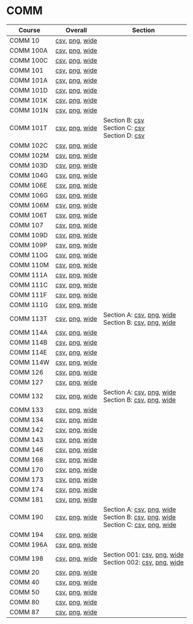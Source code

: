 # COMM

| Course | Overall | Section |
| ------ | ------- | ------- |
| COMM 10 | [csv](https://github.com/UCSD-Historical-Enrollment-Data/2024Fall/blob/main/overall/COMM%2010.csv), [png](https://raw.githubusercontent.com/UCSD-Historical-Enrollment-Data/2024Fall/main/plot_overall/COMM%2010.png), [wide](https://raw.githubusercontent.com/UCSD-Historical-Enrollment-Data/2024Fall/main/plot_overall_wide/COMM%2010.png) |  |
| COMM 100A | [csv](https://github.com/UCSD-Historical-Enrollment-Data/2024Fall/blob/main/overall/COMM%20100A.csv), [png](https://raw.githubusercontent.com/UCSD-Historical-Enrollment-Data/2024Fall/main/plot_overall/COMM%20100A.png), [wide](https://raw.githubusercontent.com/UCSD-Historical-Enrollment-Data/2024Fall/main/plot_overall_wide/COMM%20100A.png) |  |
| COMM 100C | [csv](https://github.com/UCSD-Historical-Enrollment-Data/2024Fall/blob/main/overall/COMM%20100C.csv), [png](https://raw.githubusercontent.com/UCSD-Historical-Enrollment-Data/2024Fall/main/plot_overall/COMM%20100C.png), [wide](https://raw.githubusercontent.com/UCSD-Historical-Enrollment-Data/2024Fall/main/plot_overall_wide/COMM%20100C.png) |  |
| COMM 101 | [csv](https://github.com/UCSD-Historical-Enrollment-Data/2024Fall/blob/main/overall/COMM%20101.csv), [png](https://raw.githubusercontent.com/UCSD-Historical-Enrollment-Data/2024Fall/main/plot_overall/COMM%20101.png), [wide](https://raw.githubusercontent.com/UCSD-Historical-Enrollment-Data/2024Fall/main/plot_overall_wide/COMM%20101.png) |  |
| COMM 101A | [csv](https://github.com/UCSD-Historical-Enrollment-Data/2024Fall/blob/main/overall/COMM%20101A.csv), [png](https://raw.githubusercontent.com/UCSD-Historical-Enrollment-Data/2024Fall/main/plot_overall/COMM%20101A.png), [wide](https://raw.githubusercontent.com/UCSD-Historical-Enrollment-Data/2024Fall/main/plot_overall_wide/COMM%20101A.png) |  |
| COMM 101D | [csv](https://github.com/UCSD-Historical-Enrollment-Data/2024Fall/blob/main/overall/COMM%20101D.csv), [png](https://raw.githubusercontent.com/UCSD-Historical-Enrollment-Data/2024Fall/main/plot_overall/COMM%20101D.png), [wide](https://raw.githubusercontent.com/UCSD-Historical-Enrollment-Data/2024Fall/main/plot_overall_wide/COMM%20101D.png) |  |
| COMM 101K | [csv](https://github.com/UCSD-Historical-Enrollment-Data/2024Fall/blob/main/overall/COMM%20101K.csv), [png](https://raw.githubusercontent.com/UCSD-Historical-Enrollment-Data/2024Fall/main/plot_overall/COMM%20101K.png), [wide](https://raw.githubusercontent.com/UCSD-Historical-Enrollment-Data/2024Fall/main/plot_overall_wide/COMM%20101K.png) |  |
| COMM 101N | [csv](https://github.com/UCSD-Historical-Enrollment-Data/2024Fall/blob/main/overall/COMM%20101N.csv), [png](https://raw.githubusercontent.com/UCSD-Historical-Enrollment-Data/2024Fall/main/plot_overall/COMM%20101N.png), [wide](https://raw.githubusercontent.com/UCSD-Historical-Enrollment-Data/2024Fall/main/plot_overall_wide/COMM%20101N.png) |  |
| COMM 101T | [csv](https://github.com/UCSD-Historical-Enrollment-Data/2024Fall/blob/main/overall/COMM%20101T.csv), [png](https://raw.githubusercontent.com/UCSD-Historical-Enrollment-Data/2024Fall/main/plot_overall/COMM%20101T.png), [wide](https://raw.githubusercontent.com/UCSD-Historical-Enrollment-Data/2024Fall/main/plot_overall_wide/COMM%20101T.png) | Section B: [csv](https://github.com/UCSD-Historical-Enrollment-Data/2024Fall/blob/main/section/COMM%20101T_B.csv)<br>Section C: [csv](https://github.com/UCSD-Historical-Enrollment-Data/2024Fall/blob/main/section/COMM%20101T_C.csv)<br>Section D: [csv](https://github.com/UCSD-Historical-Enrollment-Data/2024Fall/blob/main/section/COMM%20101T_D.csv) |
| COMM 102C | [csv](https://github.com/UCSD-Historical-Enrollment-Data/2024Fall/blob/main/overall/COMM%20102C.csv), [png](https://raw.githubusercontent.com/UCSD-Historical-Enrollment-Data/2024Fall/main/plot_overall/COMM%20102C.png), [wide](https://raw.githubusercontent.com/UCSD-Historical-Enrollment-Data/2024Fall/main/plot_overall_wide/COMM%20102C.png) |  |
| COMM 102M | [csv](https://github.com/UCSD-Historical-Enrollment-Data/2024Fall/blob/main/overall/COMM%20102M.csv), [png](https://raw.githubusercontent.com/UCSD-Historical-Enrollment-Data/2024Fall/main/plot_overall/COMM%20102M.png), [wide](https://raw.githubusercontent.com/UCSD-Historical-Enrollment-Data/2024Fall/main/plot_overall_wide/COMM%20102M.png) |  |
| COMM 103D | [csv](https://github.com/UCSD-Historical-Enrollment-Data/2024Fall/blob/main/overall/COMM%20103D.csv), [png](https://raw.githubusercontent.com/UCSD-Historical-Enrollment-Data/2024Fall/main/plot_overall/COMM%20103D.png), [wide](https://raw.githubusercontent.com/UCSD-Historical-Enrollment-Data/2024Fall/main/plot_overall_wide/COMM%20103D.png) |  |
| COMM 104G | [csv](https://github.com/UCSD-Historical-Enrollment-Data/2024Fall/blob/main/overall/COMM%20104G.csv), [png](https://raw.githubusercontent.com/UCSD-Historical-Enrollment-Data/2024Fall/main/plot_overall/COMM%20104G.png), [wide](https://raw.githubusercontent.com/UCSD-Historical-Enrollment-Data/2024Fall/main/plot_overall_wide/COMM%20104G.png) |  |
| COMM 106E | [csv](https://github.com/UCSD-Historical-Enrollment-Data/2024Fall/blob/main/overall/COMM%20106E.csv), [png](https://raw.githubusercontent.com/UCSD-Historical-Enrollment-Data/2024Fall/main/plot_overall/COMM%20106E.png), [wide](https://raw.githubusercontent.com/UCSD-Historical-Enrollment-Data/2024Fall/main/plot_overall_wide/COMM%20106E.png) |  |
| COMM 106G | [csv](https://github.com/UCSD-Historical-Enrollment-Data/2024Fall/blob/main/overall/COMM%20106G.csv), [png](https://raw.githubusercontent.com/UCSD-Historical-Enrollment-Data/2024Fall/main/plot_overall/COMM%20106G.png), [wide](https://raw.githubusercontent.com/UCSD-Historical-Enrollment-Data/2024Fall/main/plot_overall_wide/COMM%20106G.png) |  |
| COMM 106M | [csv](https://github.com/UCSD-Historical-Enrollment-Data/2024Fall/blob/main/overall/COMM%20106M.csv), [png](https://raw.githubusercontent.com/UCSD-Historical-Enrollment-Data/2024Fall/main/plot_overall/COMM%20106M.png), [wide](https://raw.githubusercontent.com/UCSD-Historical-Enrollment-Data/2024Fall/main/plot_overall_wide/COMM%20106M.png) |  |
| COMM 106T | [csv](https://github.com/UCSD-Historical-Enrollment-Data/2024Fall/blob/main/overall/COMM%20106T.csv), [png](https://raw.githubusercontent.com/UCSD-Historical-Enrollment-Data/2024Fall/main/plot_overall/COMM%20106T.png), [wide](https://raw.githubusercontent.com/UCSD-Historical-Enrollment-Data/2024Fall/main/plot_overall_wide/COMM%20106T.png) |  |
| COMM 107 | [csv](https://github.com/UCSD-Historical-Enrollment-Data/2024Fall/blob/main/overall/COMM%20107.csv), [png](https://raw.githubusercontent.com/UCSD-Historical-Enrollment-Data/2024Fall/main/plot_overall/COMM%20107.png), [wide](https://raw.githubusercontent.com/UCSD-Historical-Enrollment-Data/2024Fall/main/plot_overall_wide/COMM%20107.png) |  |
| COMM 109D | [csv](https://github.com/UCSD-Historical-Enrollment-Data/2024Fall/blob/main/overall/COMM%20109D.csv), [png](https://raw.githubusercontent.com/UCSD-Historical-Enrollment-Data/2024Fall/main/plot_overall/COMM%20109D.png), [wide](https://raw.githubusercontent.com/UCSD-Historical-Enrollment-Data/2024Fall/main/plot_overall_wide/COMM%20109D.png) |  |
| COMM 109P | [csv](https://github.com/UCSD-Historical-Enrollment-Data/2024Fall/blob/main/overall/COMM%20109P.csv), [png](https://raw.githubusercontent.com/UCSD-Historical-Enrollment-Data/2024Fall/main/plot_overall/COMM%20109P.png), [wide](https://raw.githubusercontent.com/UCSD-Historical-Enrollment-Data/2024Fall/main/plot_overall_wide/COMM%20109P.png) |  |
| COMM 110G | [csv](https://github.com/UCSD-Historical-Enrollment-Data/2024Fall/blob/main/overall/COMM%20110G.csv), [png](https://raw.githubusercontent.com/UCSD-Historical-Enrollment-Data/2024Fall/main/plot_overall/COMM%20110G.png), [wide](https://raw.githubusercontent.com/UCSD-Historical-Enrollment-Data/2024Fall/main/plot_overall_wide/COMM%20110G.png) |  |
| COMM 110M | [csv](https://github.com/UCSD-Historical-Enrollment-Data/2024Fall/blob/main/overall/COMM%20110M.csv), [png](https://raw.githubusercontent.com/UCSD-Historical-Enrollment-Data/2024Fall/main/plot_overall/COMM%20110M.png), [wide](https://raw.githubusercontent.com/UCSD-Historical-Enrollment-Data/2024Fall/main/plot_overall_wide/COMM%20110M.png) |  |
| COMM 111A | [csv](https://github.com/UCSD-Historical-Enrollment-Data/2024Fall/blob/main/overall/COMM%20111A.csv), [png](https://raw.githubusercontent.com/UCSD-Historical-Enrollment-Data/2024Fall/main/plot_overall/COMM%20111A.png), [wide](https://raw.githubusercontent.com/UCSD-Historical-Enrollment-Data/2024Fall/main/plot_overall_wide/COMM%20111A.png) |  |
| COMM 111C | [csv](https://github.com/UCSD-Historical-Enrollment-Data/2024Fall/blob/main/overall/COMM%20111C.csv), [png](https://raw.githubusercontent.com/UCSD-Historical-Enrollment-Data/2024Fall/main/plot_overall/COMM%20111C.png), [wide](https://raw.githubusercontent.com/UCSD-Historical-Enrollment-Data/2024Fall/main/plot_overall_wide/COMM%20111C.png) |  |
| COMM 111F | [csv](https://github.com/UCSD-Historical-Enrollment-Data/2024Fall/blob/main/overall/COMM%20111F.csv), [png](https://raw.githubusercontent.com/UCSD-Historical-Enrollment-Data/2024Fall/main/plot_overall/COMM%20111F.png), [wide](https://raw.githubusercontent.com/UCSD-Historical-Enrollment-Data/2024Fall/main/plot_overall_wide/COMM%20111F.png) |  |
| COMM 111G | [csv](https://github.com/UCSD-Historical-Enrollment-Data/2024Fall/blob/main/overall/COMM%20111G.csv), [png](https://raw.githubusercontent.com/UCSD-Historical-Enrollment-Data/2024Fall/main/plot_overall/COMM%20111G.png), [wide](https://raw.githubusercontent.com/UCSD-Historical-Enrollment-Data/2024Fall/main/plot_overall_wide/COMM%20111G.png) |  |
| COMM 113T | [csv](https://github.com/UCSD-Historical-Enrollment-Data/2024Fall/blob/main/overall/COMM%20113T.csv), [png](https://raw.githubusercontent.com/UCSD-Historical-Enrollment-Data/2024Fall/main/plot_overall/COMM%20113T.png), [wide](https://raw.githubusercontent.com/UCSD-Historical-Enrollment-Data/2024Fall/main/plot_overall_wide/COMM%20113T.png) | Section A: [csv](https://github.com/UCSD-Historical-Enrollment-Data/2024Fall/blob/main/section/COMM%20113T_A.csv), [png](https://raw.githubusercontent.com/UCSD-Historical-Enrollment-Data/2024Fall/main/plot_section/COMM%20113T_A.png), [wide](https://raw.githubusercontent.com/UCSD-Historical-Enrollment-Data/2024Fall/main/plot_section_wide/COMM%20113T_A.png)<br>Section B: [csv](https://github.com/UCSD-Historical-Enrollment-Data/2024Fall/blob/main/section/COMM%20113T_B.csv), [png](https://raw.githubusercontent.com/UCSD-Historical-Enrollment-Data/2024Fall/main/plot_section/COMM%20113T_B.png), [wide](https://raw.githubusercontent.com/UCSD-Historical-Enrollment-Data/2024Fall/main/plot_section_wide/COMM%20113T_B.png) |
| COMM 114A | [csv](https://github.com/UCSD-Historical-Enrollment-Data/2024Fall/blob/main/overall/COMM%20114A.csv), [png](https://raw.githubusercontent.com/UCSD-Historical-Enrollment-Data/2024Fall/main/plot_overall/COMM%20114A.png), [wide](https://raw.githubusercontent.com/UCSD-Historical-Enrollment-Data/2024Fall/main/plot_overall_wide/COMM%20114A.png) |  |
| COMM 114B | [csv](https://github.com/UCSD-Historical-Enrollment-Data/2024Fall/blob/main/overall/COMM%20114B.csv), [png](https://raw.githubusercontent.com/UCSD-Historical-Enrollment-Data/2024Fall/main/plot_overall/COMM%20114B.png), [wide](https://raw.githubusercontent.com/UCSD-Historical-Enrollment-Data/2024Fall/main/plot_overall_wide/COMM%20114B.png) |  |
| COMM 114E | [csv](https://github.com/UCSD-Historical-Enrollment-Data/2024Fall/blob/main/overall/COMM%20114E.csv), [png](https://raw.githubusercontent.com/UCSD-Historical-Enrollment-Data/2024Fall/main/plot_overall/COMM%20114E.png), [wide](https://raw.githubusercontent.com/UCSD-Historical-Enrollment-Data/2024Fall/main/plot_overall_wide/COMM%20114E.png) |  |
| COMM 114W | [csv](https://github.com/UCSD-Historical-Enrollment-Data/2024Fall/blob/main/overall/COMM%20114W.csv), [png](https://raw.githubusercontent.com/UCSD-Historical-Enrollment-Data/2024Fall/main/plot_overall/COMM%20114W.png), [wide](https://raw.githubusercontent.com/UCSD-Historical-Enrollment-Data/2024Fall/main/plot_overall_wide/COMM%20114W.png) |  |
| COMM 126 | [csv](https://github.com/UCSD-Historical-Enrollment-Data/2024Fall/blob/main/overall/COMM%20126.csv), [png](https://raw.githubusercontent.com/UCSD-Historical-Enrollment-Data/2024Fall/main/plot_overall/COMM%20126.png), [wide](https://raw.githubusercontent.com/UCSD-Historical-Enrollment-Data/2024Fall/main/plot_overall_wide/COMM%20126.png) |  |
| COMM 127 | [csv](https://github.com/UCSD-Historical-Enrollment-Data/2024Fall/blob/main/overall/COMM%20127.csv), [png](https://raw.githubusercontent.com/UCSD-Historical-Enrollment-Data/2024Fall/main/plot_overall/COMM%20127.png), [wide](https://raw.githubusercontent.com/UCSD-Historical-Enrollment-Data/2024Fall/main/plot_overall_wide/COMM%20127.png) |  |
| COMM 132 | [csv](https://github.com/UCSD-Historical-Enrollment-Data/2024Fall/blob/main/overall/COMM%20132.csv), [png](https://raw.githubusercontent.com/UCSD-Historical-Enrollment-Data/2024Fall/main/plot_overall/COMM%20132.png), [wide](https://raw.githubusercontent.com/UCSD-Historical-Enrollment-Data/2024Fall/main/plot_overall_wide/COMM%20132.png) | Section A: [csv](https://github.com/UCSD-Historical-Enrollment-Data/2024Fall/blob/main/section/COMM%20132_A.csv), [png](https://raw.githubusercontent.com/UCSD-Historical-Enrollment-Data/2024Fall/main/plot_section/COMM%20132_A.png), [wide](https://raw.githubusercontent.com/UCSD-Historical-Enrollment-Data/2024Fall/main/plot_section_wide/COMM%20132_A.png)<br>Section B: [csv](https://github.com/UCSD-Historical-Enrollment-Data/2024Fall/blob/main/section/COMM%20132_B.csv), [png](https://raw.githubusercontent.com/UCSD-Historical-Enrollment-Data/2024Fall/main/plot_section/COMM%20132_B.png), [wide](https://raw.githubusercontent.com/UCSD-Historical-Enrollment-Data/2024Fall/main/plot_section_wide/COMM%20132_B.png) |
| COMM 133 | [csv](https://github.com/UCSD-Historical-Enrollment-Data/2024Fall/blob/main/overall/COMM%20133.csv), [png](https://raw.githubusercontent.com/UCSD-Historical-Enrollment-Data/2024Fall/main/plot_overall/COMM%20133.png), [wide](https://raw.githubusercontent.com/UCSD-Historical-Enrollment-Data/2024Fall/main/plot_overall_wide/COMM%20133.png) |  |
| COMM 134 | [csv](https://github.com/UCSD-Historical-Enrollment-Data/2024Fall/blob/main/overall/COMM%20134.csv), [png](https://raw.githubusercontent.com/UCSD-Historical-Enrollment-Data/2024Fall/main/plot_overall/COMM%20134.png), [wide](https://raw.githubusercontent.com/UCSD-Historical-Enrollment-Data/2024Fall/main/plot_overall_wide/COMM%20134.png) |  |
| COMM 142 | [csv](https://github.com/UCSD-Historical-Enrollment-Data/2024Fall/blob/main/overall/COMM%20142.csv), [png](https://raw.githubusercontent.com/UCSD-Historical-Enrollment-Data/2024Fall/main/plot_overall/COMM%20142.png), [wide](https://raw.githubusercontent.com/UCSD-Historical-Enrollment-Data/2024Fall/main/plot_overall_wide/COMM%20142.png) |  |
| COMM 143 | [csv](https://github.com/UCSD-Historical-Enrollment-Data/2024Fall/blob/main/overall/COMM%20143.csv), [png](https://raw.githubusercontent.com/UCSD-Historical-Enrollment-Data/2024Fall/main/plot_overall/COMM%20143.png), [wide](https://raw.githubusercontent.com/UCSD-Historical-Enrollment-Data/2024Fall/main/plot_overall_wide/COMM%20143.png) |  |
| COMM 146 | [csv](https://github.com/UCSD-Historical-Enrollment-Data/2024Fall/blob/main/overall/COMM%20146.csv), [png](https://raw.githubusercontent.com/UCSD-Historical-Enrollment-Data/2024Fall/main/plot_overall/COMM%20146.png), [wide](https://raw.githubusercontent.com/UCSD-Historical-Enrollment-Data/2024Fall/main/plot_overall_wide/COMM%20146.png) |  |
| COMM 168 | [csv](https://github.com/UCSD-Historical-Enrollment-Data/2024Fall/blob/main/overall/COMM%20168.csv), [png](https://raw.githubusercontent.com/UCSD-Historical-Enrollment-Data/2024Fall/main/plot_overall/COMM%20168.png), [wide](https://raw.githubusercontent.com/UCSD-Historical-Enrollment-Data/2024Fall/main/plot_overall_wide/COMM%20168.png) |  |
| COMM 170 | [csv](https://github.com/UCSD-Historical-Enrollment-Data/2024Fall/blob/main/overall/COMM%20170.csv), [png](https://raw.githubusercontent.com/UCSD-Historical-Enrollment-Data/2024Fall/main/plot_overall/COMM%20170.png), [wide](https://raw.githubusercontent.com/UCSD-Historical-Enrollment-Data/2024Fall/main/plot_overall_wide/COMM%20170.png) |  |
| COMM 173 | [csv](https://github.com/UCSD-Historical-Enrollment-Data/2024Fall/blob/main/overall/COMM%20173.csv), [png](https://raw.githubusercontent.com/UCSD-Historical-Enrollment-Data/2024Fall/main/plot_overall/COMM%20173.png), [wide](https://raw.githubusercontent.com/UCSD-Historical-Enrollment-Data/2024Fall/main/plot_overall_wide/COMM%20173.png) |  |
| COMM 174 | [csv](https://github.com/UCSD-Historical-Enrollment-Data/2024Fall/blob/main/overall/COMM%20174.csv), [png](https://raw.githubusercontent.com/UCSD-Historical-Enrollment-Data/2024Fall/main/plot_overall/COMM%20174.png), [wide](https://raw.githubusercontent.com/UCSD-Historical-Enrollment-Data/2024Fall/main/plot_overall_wide/COMM%20174.png) |  |
| COMM 181 | [csv](https://github.com/UCSD-Historical-Enrollment-Data/2024Fall/blob/main/overall/COMM%20181.csv), [png](https://raw.githubusercontent.com/UCSD-Historical-Enrollment-Data/2024Fall/main/plot_overall/COMM%20181.png), [wide](https://raw.githubusercontent.com/UCSD-Historical-Enrollment-Data/2024Fall/main/plot_overall_wide/COMM%20181.png) |  |
| COMM 190 | [csv](https://github.com/UCSD-Historical-Enrollment-Data/2024Fall/blob/main/overall/COMM%20190.csv), [png](https://raw.githubusercontent.com/UCSD-Historical-Enrollment-Data/2024Fall/main/plot_overall/COMM%20190.png), [wide](https://raw.githubusercontent.com/UCSD-Historical-Enrollment-Data/2024Fall/main/plot_overall_wide/COMM%20190.png) | Section A: [csv](https://github.com/UCSD-Historical-Enrollment-Data/2024Fall/blob/main/section/COMM%20190_A.csv), [png](https://raw.githubusercontent.com/UCSD-Historical-Enrollment-Data/2024Fall/main/plot_section/COMM%20190_A.png), [wide](https://raw.githubusercontent.com/UCSD-Historical-Enrollment-Data/2024Fall/main/plot_section_wide/COMM%20190_A.png)<br>Section B: [csv](https://github.com/UCSD-Historical-Enrollment-Data/2024Fall/blob/main/section/COMM%20190_B.csv), [png](https://raw.githubusercontent.com/UCSD-Historical-Enrollment-Data/2024Fall/main/plot_section/COMM%20190_B.png), [wide](https://raw.githubusercontent.com/UCSD-Historical-Enrollment-Data/2024Fall/main/plot_section_wide/COMM%20190_B.png)<br>Section C: [csv](https://github.com/UCSD-Historical-Enrollment-Data/2024Fall/blob/main/section/COMM%20190_C.csv), [png](https://raw.githubusercontent.com/UCSD-Historical-Enrollment-Data/2024Fall/main/plot_section/COMM%20190_C.png), [wide](https://raw.githubusercontent.com/UCSD-Historical-Enrollment-Data/2024Fall/main/plot_section_wide/COMM%20190_C.png) |
| COMM 194 | [csv](https://github.com/UCSD-Historical-Enrollment-Data/2024Fall/blob/main/overall/COMM%20194.csv), [png](https://raw.githubusercontent.com/UCSD-Historical-Enrollment-Data/2024Fall/main/plot_overall/COMM%20194.png), [wide](https://raw.githubusercontent.com/UCSD-Historical-Enrollment-Data/2024Fall/main/plot_overall_wide/COMM%20194.png) |  |
| COMM 196A | [csv](https://github.com/UCSD-Historical-Enrollment-Data/2024Fall/blob/main/overall/COMM%20196A.csv), [png](https://raw.githubusercontent.com/UCSD-Historical-Enrollment-Data/2024Fall/main/plot_overall/COMM%20196A.png), [wide](https://raw.githubusercontent.com/UCSD-Historical-Enrollment-Data/2024Fall/main/plot_overall_wide/COMM%20196A.png) |  |
| COMM 198 | [csv](https://github.com/UCSD-Historical-Enrollment-Data/2024Fall/blob/main/overall/COMM%20198.csv), [png](https://raw.githubusercontent.com/UCSD-Historical-Enrollment-Data/2024Fall/main/plot_overall/COMM%20198.png), [wide](https://raw.githubusercontent.com/UCSD-Historical-Enrollment-Data/2024Fall/main/plot_overall_wide/COMM%20198.png) | Section 001: [csv](https://github.com/UCSD-Historical-Enrollment-Data/2024Fall/blob/main/section/COMM%20198_001.csv), [png](https://raw.githubusercontent.com/UCSD-Historical-Enrollment-Data/2024Fall/main/plot_section/COMM%20198_001.png), [wide](https://raw.githubusercontent.com/UCSD-Historical-Enrollment-Data/2024Fall/main/plot_section_wide/COMM%20198_001.png)<br>Section 002: [csv](https://github.com/UCSD-Historical-Enrollment-Data/2024Fall/blob/main/section/COMM%20198_002.csv), [png](https://raw.githubusercontent.com/UCSD-Historical-Enrollment-Data/2024Fall/main/plot_section/COMM%20198_002.png), [wide](https://raw.githubusercontent.com/UCSD-Historical-Enrollment-Data/2024Fall/main/plot_section_wide/COMM%20198_002.png) |
| COMM 20 | [csv](https://github.com/UCSD-Historical-Enrollment-Data/2024Fall/blob/main/overall/COMM%2020.csv), [png](https://raw.githubusercontent.com/UCSD-Historical-Enrollment-Data/2024Fall/main/plot_overall/COMM%2020.png), [wide](https://raw.githubusercontent.com/UCSD-Historical-Enrollment-Data/2024Fall/main/plot_overall_wide/COMM%2020.png) |  |
| COMM 40 | [csv](https://github.com/UCSD-Historical-Enrollment-Data/2024Fall/blob/main/overall/COMM%2040.csv), [png](https://raw.githubusercontent.com/UCSD-Historical-Enrollment-Data/2024Fall/main/plot_overall/COMM%2040.png), [wide](https://raw.githubusercontent.com/UCSD-Historical-Enrollment-Data/2024Fall/main/plot_overall_wide/COMM%2040.png) |  |
| COMM 50 | [csv](https://github.com/UCSD-Historical-Enrollment-Data/2024Fall/blob/main/overall/COMM%2050.csv), [png](https://raw.githubusercontent.com/UCSD-Historical-Enrollment-Data/2024Fall/main/plot_overall/COMM%2050.png), [wide](https://raw.githubusercontent.com/UCSD-Historical-Enrollment-Data/2024Fall/main/plot_overall_wide/COMM%2050.png) |  |
| COMM 80 | [csv](https://github.com/UCSD-Historical-Enrollment-Data/2024Fall/blob/main/overall/COMM%2080.csv), [png](https://raw.githubusercontent.com/UCSD-Historical-Enrollment-Data/2024Fall/main/plot_overall/COMM%2080.png), [wide](https://raw.githubusercontent.com/UCSD-Historical-Enrollment-Data/2024Fall/main/plot_overall_wide/COMM%2080.png) |  |
| COMM 87 | [csv](https://github.com/UCSD-Historical-Enrollment-Data/2024Fall/blob/main/overall/COMM%2087.csv), [png](https://raw.githubusercontent.com/UCSD-Historical-Enrollment-Data/2024Fall/main/plot_overall/COMM%2087.png), [wide](https://raw.githubusercontent.com/UCSD-Historical-Enrollment-Data/2024Fall/main/plot_overall_wide/COMM%2087.png) |  |
